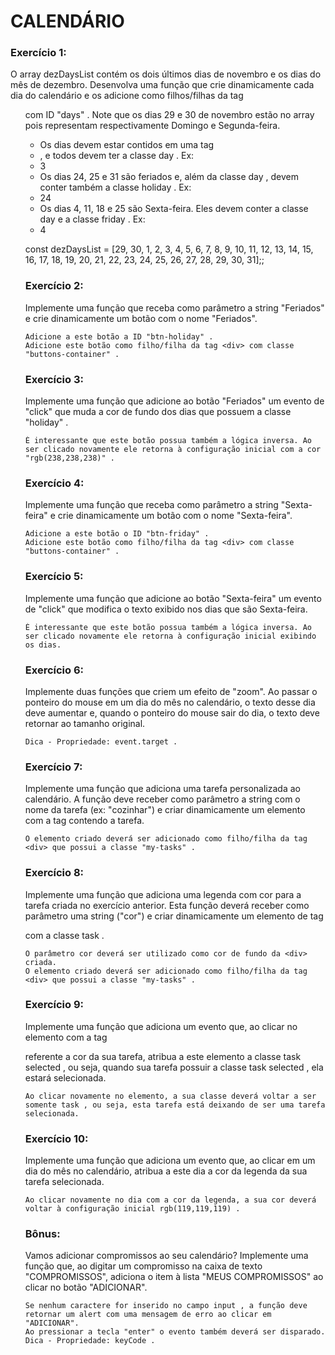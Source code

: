 # CALENDÁRIO

### Exercício 1:
O array dezDaysList contém os dois últimos dias de novembro e os dias do mês de dezembro. Desenvolva uma função que crie dinamicamente cada dia do calendário e os adicione como filhos/filhas da tag <ul> com ID "days" . Note que os dias 29 e 30 de novembro estão no array pois representam respectivamente Domingo e Segunda-feira.

- Os dias devem estar contidos em uma tag <li> , e todos devem ter a classe day . Ex: <li class="day">3</li>
- Os dias 24, 25 e 31 são feriados e, além da classe day , devem conter também a classe holiday . Ex: <li class="day holiday">24</li>
- Os dias 4, 11, 18 e 25 são Sexta-feira. Eles devem conter a classe day e a classe friday . Ex: <li class="day friday">4</li>

const dezDaysList = [29, 30, 1, 2, 3, 4, 5, 6, 7, 8, 9, 10, 11, 12, 13, 14, 15, 16, 17, 18, 19, 20, 21, 22, 23, 24, 25, 26, 27, 28, 29, 30, 31];;

 ### Exercício 2:
Implemente uma função que receba como parâmetro a string "Feriados" e crie dinamicamente um botão com o nome "Feriados".

    Adicione a este botão a ID "btn-holiday" .
    Adicione este botão como filho/filha da tag <div> com classe "buttons-container" .

### Exercício 3:
Implemente uma função que adicione ao botão "Feriados" um evento de "click" que muda a cor de fundo dos dias que possuem a classe "holiday" .

    É interessante que este botão possua também a lógica inversa. Ao ser clicado novamente ele retorna à configuração inicial com a cor "rgb(238,238,238)" .

### Exercício 4:
Implemente uma função que receba como parâmetro a string "Sexta-feira" e crie dinamicamente um botão com o nome "Sexta-feira".

    Adicione a este botão o ID "btn-friday" .
    Adicione este botão como filho/filha da tag <div> com classe "buttons-container" .

### Exercício 5:
Implemente uma função que adicione ao botão "Sexta-feira" um evento de "click" que modifica o texto exibido nos dias que são Sexta-feira.

    É interessante que este botão possua também a lógica inversa. Ao ser clicado novamente ele retorna à configuração inicial exibindo os dias.

### Exercício 6:
Implemente duas funções que criem um efeito de "zoom". Ao passar o ponteiro do mouse em um dia do mês no calendário, o texto desse dia deve aumentar e, quando o ponteiro do mouse sair do dia, o texto deve retornar ao tamanho original.

    Dica - Propriedade: event.target .

### Exercício 7:
Implemente uma função que adiciona uma tarefa personalizada ao calendário. A função deve receber como parâmetro a string com o nome da tarefa (ex: "cozinhar") e criar dinamicamente um elemento com a tag <span> contendo a tarefa.

    O elemento criado deverá ser adicionado como filho/filha da tag <div> que possui a classe "my-tasks" .

### Exercício 8:
Implemente uma função que adiciona uma legenda com cor para a tarefa criada no exercício anterior. Esta função deverá receber como parâmetro uma string ("cor") e criar dinamicamente um elemento de tag <div> com a classe task .

    O parâmetro cor deverá ser utilizado como cor de fundo da <div> criada.
    O elemento criado deverá ser adicionado como filho/filha da tag <div> que possui a classe "my-tasks" .

### Exercício 9:
Implemente uma função que adiciona um evento que, ao clicar no elemento com a tag <div> referente a cor da sua tarefa, atribua a este elemento a classe task selected , ou seja, quando sua tarefa possuir a classe task selected , ela estará selecionada.

    Ao clicar novamente no elemento, a sua classe deverá voltar a ser somente task , ou seja, esta tarefa está deixando de ser uma tarefa selecionada.

### Exercício 10:
Implemente uma função que adiciona um evento que, ao clicar em um dia do mês no calendário, atribua a este dia a cor da legenda da sua tarefa selecionada.

    Ao clicar novamente no dia com a cor da legenda, a sua cor deverá voltar à configuração inicial rgb(119,119,119) .

### Bônus:
Vamos adicionar compromissos ao seu calendário? Implemente uma função que, ao digitar um compromisso na caixa de texto "COMPROMISSOS", adiciona o item à lista "MEUS COMPROMISSOS" ao clicar no botão "ADICIONAR".

    Se nenhum caractere for inserido no campo input , a função deve retornar um alert com uma mensagem de erro ao clicar em "ADICIONAR".
    Ao pressionar a tecla "enter" o evento também deverá ser disparado.
    Dica - Propriedade: keyCode .
